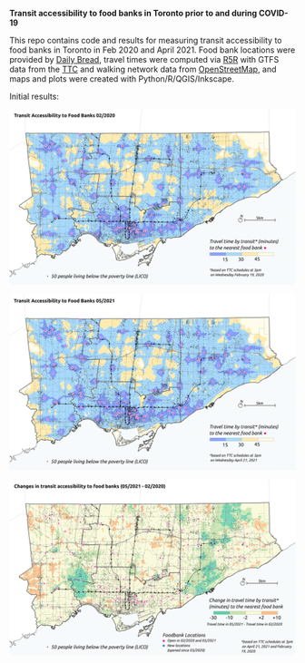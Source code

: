 **Transit accessibility to food banks in Toronto prior to and during COVID-19**

This repo contains code and results for measuring transit accessibility to food banks in Toronto in Feb 2020 and April 2021. Food bank locations were provided by [Daily Bread](https://www.dailybread.ca/), travel times were computed via [R5R](https://github.com/ipeaGIT/r5r) with GTFS data from the [TTC](https://transitfeeds.com/p/ttc/33) and walking network data from [OpenStreetMap](https://www.openstreetmap.org/), and maps and plots were created with Python/R/QGIS/Inkscape.

Initial results:

![m1](map_v2/E_mintraveltime_feb2020.png)

![m2](map_v2/E_mintraveltime_apr2021.png)

![m3](map_v2/E_mintraveltime_delta.png)

